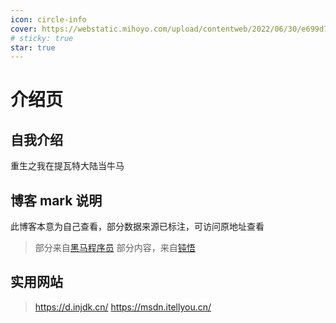 ```yaml
---
icon: circle-info
cover: https://webstatic.mihoyo.com/upload/contentweb/2022/06/30/e699d7e2413ed5dfb384ee48c2b872d3_5181262111088024686.png
# sticky: true
star: true
---
```


# 介绍页

## 自我介绍

重生之我在提瓦特大陆当牛马

## 博客 mark 说明

此博客本意为自己查看，部分数据来源已标注，可访问原地址查看

> 部分来自[黑马程序员](https://space.bilibili.com/37974444)
> 部分内容，来自[钝悟](https://dunwu.github.io/spring-tutorial/)


## 实用网站
> https://d.injdk.cn/
> https://msdn.itellyou.cn/
